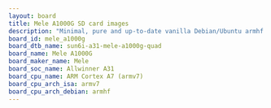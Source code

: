 ```yaml
---
layout: board
title: Mele A1000G SD card images
description: "Minimal, pure and up-to-date vanilla Debian/Ubuntu armhf SD card images for Mele A1000G by Mele, SoC: Allwinner A31, CPU ISA: armv7"
board_id: mele_a1000g
board_dtb_name: sun6i-a31-mele-a1000g-quad
board_name: Mele A1000G
board_maker_name: Mele
board_soc_name: Allwinner A31
board_cpu_name: ARM Cortex A7 (armv7)
board_cpu_arch_isa: armv7
board_cpu_arch_debian: armhf
---
```

